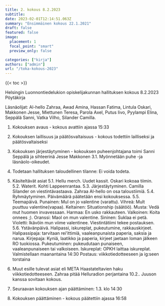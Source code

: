 ```yaml
---
title: 2. kokous 8.2.2023
subtitle: 
date: 2023-02-01T12:14:51.063Z
summary: "Ensimmäinen kokous 22.1.2021"
draft: false
featured: false
image:
  placement: 1
  focal_point: "smart"
  preview_only: false

categories: ["kirja"]
authors: ["admin"]
url: "/toka-kokous-2023"
---
```

{{< toc >}}

 Helsingin Luonnontiedelukion opiskelijakunnan hallituksen kokous 8.2.2023
Pöytäkirja

Läsnäolijat: Al-hello Zahraa, Awad Amina, Hassan Fatima, Lintula Oskari, Makkonen Jesse, Miettunen Teresa, Parola Axel, Putus Iivo, Pyylampi Elina, Seppälä Sanni, Vatka Vilho, Silander Camilla.



1. Kokouksen avaus - kokous avattiin ajassa 15:33

2. Kokouksen laillisuus ja päätösvaltaisuus - kokous todettiin lailliseksi ja
päätösvaltaiseksi

3. Kokouksen järjestäytyminen - kokouksen puheenjohtajana toimi Sanni Seppälä  ja sihteerinä Jesse Makkonen
	3.1. Myönnetään puhe -ja läsnäolo-oikeudet.

4. Todetaan hallituksen taloudellinen tilanne: Ei voida todeta.

5. Käsiteltävät asiat
	5.1. Hellu merch.
		Uudet kassit.
		Oskari kokoaa tiimin. 
	5.2. Waterit.
		Kohti Lappeenrantaa. 
	5.3. Järjestäytyminen.
		Camilla Silander on viestintävastaava.
		Zahraa Al-hello on osa taloustiimiä.
	5.4. Ryhmäytyminen. 
		Päivämäärä päätetään ensi kokouksessa.
	5.5. Teemapäivä.
		Punainen: Mul on jo valentine (varattu).
		Vihreä: Mult puuttuu valentine(vapaa).
		Keltainen: Situationship (säätöö).
		Musta: Vedä mut huomen invavessaan.
		Harmaa: En usko rakkauteen.
		Valkoinen: Koita onnees ;).
		Oranssi: Maol on mun valentine.
		Sininen: Suklaa ei petä.
		Violetti: Ikävöin mun viime valentinee.
		Viestintätiimi tekee postauksen. 
	5.6. Ystävänpäivä.
		Halipassi, iskureplat, pukeutumine, rakkauskirjeet.
		Halipassipaja: tarvitaan rei’ittimiä, vaaleanpunaista paperia, saksia ja narua.
		Kirjepaja: Kyniä, laatikko ja paperia, kirjeet jaetaan loman jälkeen RO tuokiossa.
		Pukeutuminen: pukeudutaan punaiseen, vaaleanpunaiseen tai valkoiseen.
		Iskureplat: OPKH laittaa iskureplat. 
		Valmistellaan maanantaina 14:30
		Postaus: viikkotiedotteeseen ja ig:seen torstaina

6. Muut esille tulevat asiat eli META
	Haastateltavien haku viikkotiedotteeseen.
	Zahraa pitää Helluradion perjantaina 10.2..
	Juuson kanssa sovitaan kokous.

7. Seuraavan kokouksen ajan päättäminen: 1.3. klo 14:30

8. Kokouksen päättäminen - kokous päätettiin ajassa 16:58


